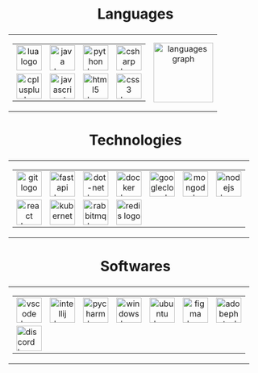 ###

<h1 align="center">Languages</h1>

###

<table align="center">
  <tr>
    <td>
      <table>
        <tr>
          <td align="center">
            <a href="https://www.lua.org/docs.html" target="blank"><img src="https://skillicons.dev/icons?i=lua" height="50" alt="lua logo" /></a>
          </td>
          <td align="center">
            <a href="https://docs.oracle.com/en/java/" target="blank"><img src="https://skillicons.dev/icons?i=java" height="50" alt="java logo" /></a>
          </td>
          <td align="center">
            <a href="https://docs.python.org/" target="blank"><img src="https://skillicons.dev/icons?i=py" height="50" alt="python logo" /></a>
          </td>
          <td align="center">
            <a href="https://learn.microsoft.com/en-us/dotnet/csharp/tour-of-csharp/" target="blank"><img src="https://skillicons.dev/icons?i=cs" height="50" alt="csharp logo" /></a>
          </td>
        </tr>
        <tr>
          <td align="center">
            <a href="https://learn.microsoft.com/pt-br/cpp/" target="blank"><img src="https://skillicons.dev/icons?i=cpp" height="50" alt="cplusplus logo" /></a>
          </td>
          <td align="center">
            <a href="https://developer.mozilla.org/en-US/docs/Web/JavaScript" target="blank"><img src="https://skillicons.dev/icons?i=js" height="50" alt="javascript logo" /></a>
          </td>
          <td align="center">
            <a href="https://developer.mozilla.org/en-US/docs/Web/HTML" target="blank"><img src="https://skillicons.dev/icons?i=html" height="50" alt="html5 logo" /></a>
          </td>
          <td align="center">
            <a href="https://developer.mozilla.org/en-US/docs/Web/CSS" target="blank"><img src="https://skillicons.dev/icons?i=css" height="50" alt="css3 logo" /></a>
          </td>
        </tr>
      </table>
    </td>
    <td align="center">
      <img src="https://github-readme-stats.vercel.app/api/top-langs?username=scryng&locale=en&hide_title=false&layout=compact&card_width=320&langs_count=5&theme=dark&hide_border=false&order=2" height="118" alt="languages graph" />
    </td>
  </tr>
</table>


###

<h1 align="center">Technologies</h1>

###

<table align="center">
  <tr>
    <td>
      <table>
        <tr>
          <td align="center">
            <a href="https://git-scm.com/doc" target="blank"><img src="https://skillicons.dev/icons?i=git" height="50" alt="git logo" /></a>
          </td>
          <td align="center">
            <a href="https://fastapi.tiangolo.com/" target="blank"><img src="https://skillicons.dev/icons?i=fastapi" height="50" alt="fastapi logo" /></a>
          </td>
          <td align="center">
            <a href="https://learn.microsoft.com/en-us/dotnet/" target="blank"><img src="https://skillicons.dev/icons?i=dotnet" height="50" alt="dot-net logo" /></a>
          </td>
          <td align="center">
            <a href="https://docs.docker.com/" target="blank"><img src="https://skillicons.dev/icons?i=docker" height="50" alt="docker logo" /></a>
          </td>
          <td align="center">
            <a href="https://cloud.google.com/docs" target="blank"><img src="https://skillicons.dev/icons?i=gcp" height="50" alt="googlecloud logo" /></a>
          </td>
          <td align="center">
            <a href="https://www.mongodb.com/docs/" target="blank"><img src="https://skillicons.dev/icons?i=mongodb" height="50" alt="mongodb logo" /></a>
          </td>
          <td align="center">
            <a href="https://nodejs.org/en/docs/" target="blank"><img src="https://skillicons.dev/icons?i=nodejs" height="50" alt="nodejs logo" /></a>
          </td>
        </tr>
        <tr>
          <td align="center">
            <a href="https://react.dev/learn" target="blank"><img src="https://skillicons.dev/icons?i=react" height="50" alt="react logo" /></a>
          </td>
          <td align="center">
            <a href="https://kubernetes.io/docs/" target="blank"><img src="https://skillicons.dev/icons?i=kubernetes" height="50" alt="kubernetes logo" /></a>
          </td>
          <td align="center">
            <a href="https://www.rabbitmq.com/documentation.html" target="blank"><img src="https://skillicons.dev/icons?i=rabbitmq" height="50" alt="rabbitmq logo"  /></a>
          </td>
          <td align="center">
            <a href="https://redis.io/docs/" target="blank"><img src="https://skillicons.dev/icons?i=redis" height="50" alt="redis logo"  /></a>
          </td>
        </tr>
      </table>
    </td>
  </tr>
</table>

###

<h1 align="center">Softwares</h1>

###

<table align="center">
  <tr>
    <td>
      <table>
        <tr>
          <td align="center">
            <a href="https://code.visualstudio.com" target="blank"><img src="https://skillicons.dev/icons?i=vscode" height="50" alt="vscode logo" /></a>
          </td>
          <td align="center">
            <a href="https://www.jetbrains.com/idea/" target="blank"><img src="https://cdn.jsdelivr.net/gh/devicons/devicon/icons/intellij/intellij-original.svg" height="50" alt="intellij logo" /></a>
          </td>
          <td align="center">
            <a href="https://www.jetbrains.com/pycharm/" target="blank"><img src="https://cdn.jsdelivr.net/gh/devicons/devicon/icons/pycharm/pycharm-original.svg" height="50" alt="pycharm logo" /></a>
          </td>
          <td align="center">
            <a href="https://www.microsoft.com/pt-br/windows/" target="blank"><img src="https://skillicons.dev/icons?i=windows" height="50" alt="windows logo" /></a>
          </td>
          <td align="center">
            <a href="https://ubuntu.com" target="blank"><img src="https://skillicons.dev/icons?i=ubuntu" height="50" alt="ubuntu logo" /></a>
          </td>
          <td align="center">
            <a href="https://www.figma.com" target="blank"><img src="https://skillicons.dev/icons?i=figma" height="50" alt="figma logo" /></a>
          </td>
          <td align="center">
            <a href="https://www.adobe.com/br/products/photoshop.html" target="blank"><img src="https://skillicons.dev/icons?i=ps" height="50" alt="adobephotoshop logo" /></a>
          </td>
        </tr>
        <tr>
            <td>
                <a href="https://discord.com" target="blank"><img src="https://skillicons.dev/icons?i=discord" height="50" alt="discord logo" /></a>
            </td>
        </tr>
      </table>
    </td>
  </tr>
</table>